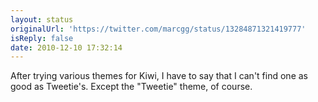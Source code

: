 ```yaml
---
layout: status
originalUrl: 'https://twitter.com/marcgg/status/13284871321419777'
isReply: false
date: 2010-12-10 17:32:14
---
```


After trying various themes for Kiwi, I have to say that I can't find one as good as Tweetie's. Except the "Tweetie" theme, of course.
